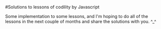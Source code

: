 #Solutions to lessons of codility by Javascript

Some implementation to some lessons, and I'm hoping to do all of the lessons in the next couple of months and share the solutions with you. ^_^
